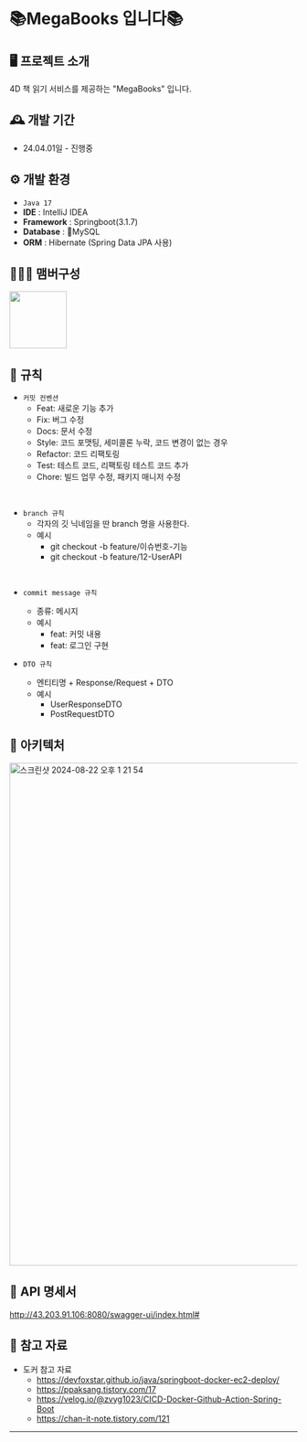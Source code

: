 # 📚MegaBooks 입니다📚

## 🖥️ 프로젝트 소개
4D 책 읽기 서비스를 제공하는 "MegaBooks" 입니다.
<br>

## 🕰️ 개발 기간
* 24.04.01일 - 진행중

## ⚙️ 개발 환경
- `Java 17`
- **IDE** : IntelliJ IDEA
- **Framework** : Springboot(3.1.7)
- **Database** : MySQL
- **ORM** : Hibernate (Spring Data JPA 사용)

## 🧑‍🤝‍🧑 맴버구성
<p>
    <a href="https://github.com/M-ung">
      <img src="https://avatars.githubusercontent.com/u/126846468?v=4" width="100">
    </a>
</p>

## 📝 규칙
- `커밋 컨벤션`
    - Feat: 새로운 기능 추가
    - Fix: 버그 수정
    - Docs: 문서 수정
    - Style: 코드 포맷팅, 세미콜론 누락, 코드 변경이 없는 경우
    - Refactor: 코드 리팩토링
    - Test: 테스트 코드, 리팩토링 테스트 코드 추가
    - Chore: 빌드 업무 수정, 패키지 매니저 수정
<br>

- `branch 규칙`
    - 각자의 깃 닉네임을 딴 branch 명을 사용한다.
    - 예시
        - git checkout -b feature/이슈번호-기능
        - git checkout -b feature/12-UserAPI

<br>

- `commit message 규칙`
    - 종류: 메시지
    - 예시
        - feat: 커밋 내용 
        - feat: 로그인 구현 

- `DTO 규칙`
    - 엔티티명 + Response/Request + DTO
    - 예시
        - UserResponseDTO
        - PostRequestDTO

## 📌 아키텍처
<img width="880" alt="스크린샷 2024-08-22 오후 1 21 54" src="https://github.com/user-attachments/assets/3f6e0620-a43e-4077-befb-ad7643e6697d">

## 📌 API 명세서
http://43.203.91.106:8080/swagger-ui/index.html#

## 📌 참고 자료
- 도커 참고 자료
  - https://devfoxstar.github.io/java/springboot-docker-ec2-deploy/
  - https://ppaksang.tistory.com/17
  - https://velog.io/@zvyg1023/CICD-Docker-Github-Action-Spring-Boot
  - https://chan-it-note.tistory.com/121
---
